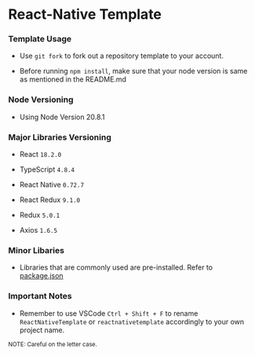 # React-Native Template

### Template Usage
* Use `git fork` to fork out a repository template to your account.

* Before running `npm install`, make sure that your node version is same as mentioned in the README.md

### Node Versioning
* Using Node Version 20.8.1

### Major Libraries Versioning
* React `18.2.0`

* TypeScript `4.8.4`

* React Native `0.72.7`

* React Redux `9.1.0`

* Redux `5.0.1`

* Axios `1.6.5`

### Minor Libaries
* Libraries that are commonly used are pre-installed. Refer to [package.json](https://github.com/57-Codebox/React-Native/blob/master/package.json)

### Important Notes
* Remember to use VSCode `Ctrl + Shift + F` to rename `ReactNativeTemplate` or `reactnativetemplate` accordingly to your own project name. 

<sup>NOTE: Careful on the letter case.</sup>
